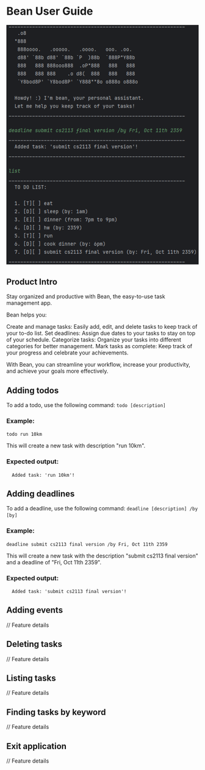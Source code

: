 # Bean User Guide
![Product screenshot](src/main/assets/images/product_screenshot.png)



## Product Intro
Stay organized and productive with Bean, the easy-to-use task management app.

Bean helps you:

Create and manage tasks: Easily add, edit, and delete tasks to keep track of your to-do list.
Set deadlines: Assign due dates to your tasks to stay on top of your schedule.
Categorize tasks: Organize your tasks into different categories for better management.
Mark tasks as complete: Keep track of your progress and celebrate your achievements.

With Bean, you can streamline your workflow, increase your productivity, and achieve your goals more effectively.



## Adding todos
To add a todo, use the following command: `todo [description]`
### Example:
```
todo run 10km
```
This will create a new task with description "run 10km".
### Expected output:
```
  Added task: 'run 10km'!
```



## Adding deadlines
To add a deadline, use the following command: `deadline [description] /by [by]`
### Example:
```
deadline submit cs2113 final version /by Fri, Oct 11th 2359
```
This will create a new task with the description "submit cs2113 final version" and a deadline of "Fri, Oct 11th 2359".
### Expected output:
```
  Added task: 'submit cs2113 final version'!
```



## Adding events

// Feature details



## Deleting tasks
// Feature details



## Listing tasks

// Feature details



## Finding tasks by keyword
// Feature details



## Exit application
// Feature details 
